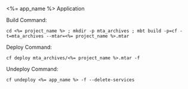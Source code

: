 <%= app_name %> Application

Build Command:
```
cd <%= project_name %> ; mkdir -p mta_archives ; mbt build -p=cf -t=mta_archives --mtar=<%= project_name %>.mtar
```

Deploy Command:
```
cf deploy mta_archives/<%= project_name %>.mtar -f
```

Undeploy Command:
```
cf undeploy <%= app_name %> -f --delete-services
```
